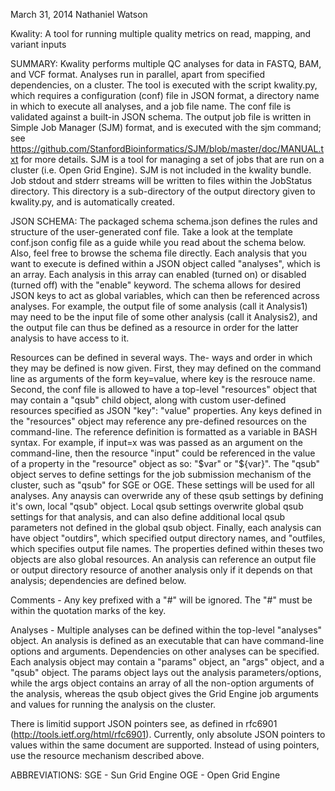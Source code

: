 March 31, 2014
Nathaniel Watson

Kwality: A tool for running multiple quality metrics on read, mapping, and
variant inputs


SUMMARY: 
Kwality performs multiple QC analyses for data in FASTQ, BAM, and VCF format. Analyses run in parallel, apart from specified dependencies, on a cluster.  The tool is executed with the script kwality.py, which requires a configuration (conf) file in JSON format, a directory name in which to execute all analyses, and a job file name.  The conf file is validated against a built-in JSON schema. The output job file is written in Simple Job Manager (SJM) format, and is executed with the sjm command; see https://github.com/StanfordBioinformatics/SJM/blob/master/doc/MANUAL.txt for more details.  SJM is a tool for managing a set of jobs that are run on a cluster (i.e. Open Grid Engine). SJM is not included in the kwality bundle. Job stdout and stderr streams will be written to files within the JobStatus directory. This directory is a sub-directory of the output directory given to kwality.py, and is automatically created.

JSON SCHEMA:
The packaged schema schema.json defines the rules and structure of the
user-generated conf file. Take a look at the template conf.json config file as a guide while you read about the schema below.  Also, feel free to browse the schema file directly. Each analysis that you want to execute is defined within a JSON object called "analyses", which is an array.  Each analysis in this array can enabled (turned on) or disabled (turned off) with the "enable" keyword.  The schema allows for desired JSON keys to act as global variables, which can then be referenced across analyses.  For example, the output file of some analysis (call it Analysis1) may need to be the input file of some other analysis (call it Analysis2), and the output file can thus be defined as a resource in order for the latter analysis to have access to it. 

Resources can be defined in several ways. The- ways and order in which they may be defined is now given. First, they may defined on the command line as arguments of the form key=value, where key is the resrouce name. Second, the conf file is allowed to have a top-level "resources" object that may contain a "qsub" child object, along with custom user-defined resources specified as JSON "key": "value" properties. Any keys defined in the "resources" object may reference any pre-defined resources on the command-line. The reference definition is formatted as a variable in BASH syntax.  For example, if input=x was was passed as an argument on the command-line, then the resource "input" could be referenced in the value of a property in the "resource" object as so: "$var" or "${var}". The "qsub" object serves to define settings for the job submission mechanism of the cluster, such as "qsub" for SGE or OGE.  These settings will be used for all analyses. Any anaysis can overwride any of these qsub settings by defining it's own, local "qsub" object. Local qsub settings overwrite global qsub settings for that analysis, and can also define additional local qsub parameters not defined in the global qsub object.
Finally, each analysis can have object "outdirs", which specified output directory names, and "outfiles, which specifies output file names. The properties defined within theses two objects are also global resources. An analysis can reference an output file or output directory resource of another analysis only if it depends on that analysis; dependencies are defined below.


Comments - Any key prefixed with a "#" will be ignored.  The "#" must be within the quotation marks of the key.

Analyses - Multiple analyses can be defined within the top-level "analyses"
object.  An analysis is defined as an executable that can have command-line options and
arguments. Dependencies on other analyses can be specified. Each analysis object may contain a
"params" object, an "args" object, and a "qsub" object.  The params object
lays out the analysis parameters/options, while the args object contains an array of all the non-option arguments of the analysis, 
whereas the qsub object gives the Grid Engine job arguments and values for running the analysis on the cluster.

There is limitid support JSON pointers see, as defined in rfc6901 (http://tools.ietf.org/html/rfc6901). Currently, only absolute JSON pointers to values within the same document are supported. Instead of using pointers, use the resource mechanism described above.


ABBREVIATIONS:
SGE - Sun Grid Engine
OGE - Open Grid Engine
